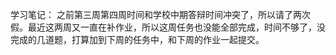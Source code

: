学习笔记：
	之前第三周第四周时间和学校中期答辩时间冲突了，所以请了两次假。最近这两周又一直在补作业，所以这周任务也没能全部完成，时间不够了，没完成的几道题，打算加到下周的任务中，和下周的作业一起提交。